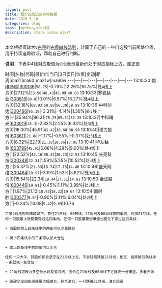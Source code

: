 ```yaml
---
layout: post
title: 股价四线法则实时数据
date: 2020-5-10
categories: blog
tags: [python,stock]
description: stock index alert
---
```



本文根据雪球大v[古泉](https://xueqiu.com/u/7148646888)的[古泉四线法则](https://xueqiu.com/7148646888/130498192)，计算了自己的一些自选股当前所处位置，用于持续追踪验证，帮助自己进行判断。

**说明**：下表中4线对应取值为`红色`表示最新价处于对应指标上方，属正面

时间|名称|代码|最新价|当日|3日|5日|位置|变动|距离|ma21|ma60|ma21w|ma60w
---|---|---|---|---|---|---|---|---
13:10:30|信维通信|[300136](https://xueqiu.com/S/SZ300136)|`58.75`|-0.76%|12.26%|16.75%|处`4`线上方|0|27.12%|`53.58`|`48.43`|`45.09`|`40.03`
13:10:33|寒锐钴业|[300618](https://xueqiu.com/S/SZ300618)|`80.8`|10.01%|6.57%|16.27%|处`4`线上方|0|32.18%|`69.93`|`59.88`|`56.30`|`59.99`
13:10:36|中科创达|[300496](https://xueqiu.com/S/SZ300496)|`95.19`|-3.31%|-4.14%|1.30%|处`3`线上方|-1|35.94%|96.31|`75.25`|`69.31`|`52.35`
13:10:37|中科曙光|[603019](https://xueqiu.com/S/SH603019)|`45.3`|-2.83%|2.25%|6.33%|处`3`线上方|0|18.00%|45.91|`41.42`|`38.68`|`30.90`
13:10:40|诺力股份|[603611](https://xueqiu.com/S/SH603611)|`21.88`|-1.17%|-0.55%|-0.37%|处`3`线上方|0|8.32%|22.19|`21.30`|`19.86`|`17.96`
13:10:41|华友钴业|[603799](https://xueqiu.com/S/SH603799)|`45.91`|6.08%|4.29%|9.00%|处`4`线上方|1|23.52%|`43.16`|`38.32`|`36.23`|`32.53`
13:10:45|长亮科技|[300348](https://xueqiu.com/S/SZ300348)|`22.31`|1.59%|5.55%|10.52%|处`4`线上方|1|25.37%|`21.83`|`18.74`|`17.78`|`14.46`
13:10:48|盛天网络|[300494](https://xueqiu.com/S/SZ300494)|`20.97`|-3.19%|1.53%|5.82%|处`3`线上方|0|15.54%|22.34|`19.44`|`17.51`|`14.91`
13:10:50|金证股份|[600446](https://xueqiu.com/S/SH600446)|`19.81`|-0.45%|1.11%|3.99%|处`3`线上方|1|1.87%|21.12|`18.93`|`18.32`|`19.64`
13:10:54|赢时胜|[300377](https://xueqiu.com/S/SZ300377)|`9.94`|-0.90%|2.11%|6.04%|处`2`线上方|1|-0.24%|10.08|`9.42`|`9.69`|10.76

```
古泉4线法则的精髓如下。抓住21日线、60日线、21周线及60周线等四条线，外加21月线，任何一只股票上涨都要穿过这四条线，任何一只股票要想爆雷也要先下穿过这四条线：

+ 当股价爬上四条线中的两条可以少量建仓

+ 爬上四条线中的三条可以加大仓位

+ 爬上四条线中的四条可以全仓

任何一只大牛，其股价都会坚守在21月线上方，不会轻易跌破21月线；相反，每跌破四条线中一条就减一些仓位：

+ 21周线可做为多空分水岭及警戒线，股价在21周线及60周线下方就要十分慎重，多看少做

+ 跌破全部四条线就要大幅减仓，甚至清仓，一旦跌破21月线，清仓观望
```